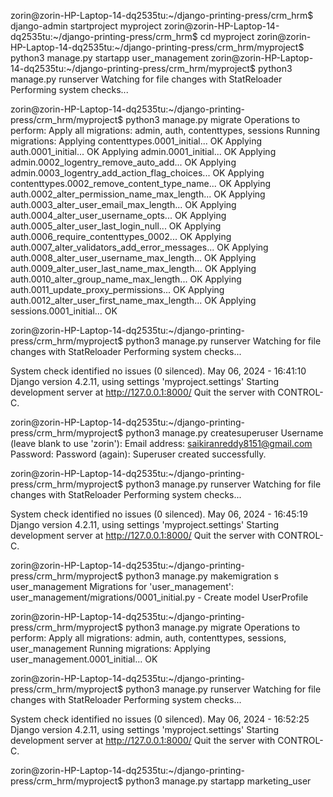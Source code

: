 zorin@zorin-HP-Laptop-14-dq2535tu:~/django-printing-press/crm_hrm$ django-admin startproject myproject
zorin@zorin-HP-Laptop-14-dq2535tu:~/django-printing-press/crm_hrm$ cd myproject
zorin@zorin-HP-Laptop-14-dq2535tu:~/django-printing-press/crm_hrm/myproject$ python3 manage.py startapp user_management
zorin@zorin-HP-Laptop-14-dq2535tu:~/django-printing-press/crm_hrm/myproject$ python3 manage.py runserver
Watching for file changes with StatReloader
Performing system checks...

zorin@zorin-HP-Laptop-14-dq2535tu:~/django-printing-press/crm_hrm/myproject$ python3 manage.py migrate
Operations to perform:
  Apply all migrations: admin, auth, contenttypes, sessions
Running migrations:
  Applying contenttypes.0001_initial... OK
  Applying auth.0001_initial... OK
  Applying admin.0001_initial... OK
  Applying admin.0002_logentry_remove_auto_add... OK
  Applying admin.0003_logentry_add_action_flag_choices... OK
  Applying contenttypes.0002_remove_content_type_name... OK
  Applying auth.0002_alter_permission_name_max_length... OK
  Applying auth.0003_alter_user_email_max_length... OK
  Applying auth.0004_alter_user_username_opts... OK
  Applying auth.0005_alter_user_last_login_null... OK
  Applying auth.0006_require_contenttypes_0002... OK
  Applying auth.0007_alter_validators_add_error_messages... OK
  Applying auth.0008_alter_user_username_max_length... OK
  Applying auth.0009_alter_user_last_name_max_length... OK
  Applying auth.0010_alter_group_name_max_length... OK
  Applying auth.0011_update_proxy_permissions... OK
  Applying auth.0012_alter_user_first_name_max_length... OK
  Applying sessions.0001_initial... OK

  zorin@zorin-HP-Laptop-14-dq2535tu:~/django-printing-press/crm_hrm/myproject$ python3 manage.py runserver
Watching for file changes with StatReloader
Performing system checks...

System check identified no issues (0 silenced).
May 06, 2024 - 16:41:10
Django version 4.2.11, using settings 'myproject.settings'
Starting development server at http://127.0.0.1:8000/
Quit the server with CONTROL-C.


zorin@zorin-HP-Laptop-14-dq2535tu:~/django-printing-press/crm_hrm/myproject$ python3 manage.py createsuperuser
Username (leave blank to use 'zorin'): 
Email address: saikiranreddy8151@gmail.com
Password: 
Password (again): 
Superuser created successfully.

zorin@zorin-HP-Laptop-14-dq2535tu:~/django-printing-press/crm_hrm/myproject$ python3 manage.py runserver
Watching for file changes with StatReloader
Performing system checks...

System check identified no issues (0 silenced).
May 06, 2024 - 16:45:19
Django version 4.2.11, using settings 'myproject.settings'
Starting development server at http://127.0.0.1:8000/
Quit the server with CONTROL-C.


zorin@zorin-HP-Laptop-14-dq2535tu:~/django-printing-press/crm_hrm/myproject$ python3 manage.py makemigration
s user_management
Migrations for 'user_management':
  user_management/migrations/0001_initial.py
    - Create model UserProfile

zorin@zorin-HP-Laptop-14-dq2535tu:~/django-printing-press/crm_hrm/myproject$ python3 manage.py migrate
Operations to perform:
  Apply all migrations: admin, auth, contenttypes, sessions, user_management
Running migrations:
  Applying user_management.0001_initial... OK

zorin@zorin-HP-Laptop-14-dq2535tu:~/django-printing-press/crm_hrm/myproject$ python3 manage.py runserver
Watching for file changes with StatReloader
Performing system checks...

System check identified no issues (0 silenced).
May 06, 2024 - 16:52:25
Django version 4.2.11, using settings 'myproject.settings'
Starting development server at http://127.0.0.1:8000/
Quit the server with CONTROL-C.

zorin@zorin-HP-Laptop-14-dq2535tu:~/django-printing-press/crm_hrm/myproject$ python3 manage.py startapp marketing_user

